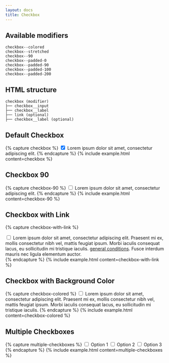 ```yaml
---
layout: docs
title: Checkbox
---
```


## Available modifiers

```
checkbox--colored
checkbox--stretched
checkbox--90
checkbox--padded-0
checkbox--padded-90
checkbox--padded-100
checkbox--padded-200
```

## HTML structure
```
checkbox (modifier)
├── checkbox__input
├── checkbox__label
├── link (optional)
├── checkbox__label (optional)
```

## Default Checkbox
{% capture checkbox %}
<label class="checkbox">
	<input class="checkbox__input"
		id="checkbox"
		name="checkbox"
		type="checkbox"
		value="true"
		checked
	>
	<span class="checkbox__label">
		Lorem ipsum dolor sit amet, consectetur adipiscing elit.
	</span>
</label>
{% endcapture %}
{% include example.html
	content=checkbox
%}

## Checkbox 90
{% capture checkbox-90 %}
<label class="checkbox checkbox--90">
	<input class="checkbox__input"
		id="checkbox-90"
		name="checkbox-90"
		type="checkbox"
		value="true"
	>
	<span class="checkbox__label">
		Lorem ipsum dolor sit amet, consectetur adipiscing elit.
	</span>
</label>
{% endcapture %}
{% include example.html
	content=checkbox-90
%}

## Checkbox with Link
{% capture checkbox-with-link %}
<div class="checkbox">
	<input class="checkbox__input"
		id="general-conditions"
		name="general-conditions"
		type="checkbox"
		value="agree"
	>
	<label class="checkbox__label"
		for="general-conditions"
	>
		Lorem ipsum dolor sit amet, consectetur adipiscing elit. Praesent mi ex, mollis consectetur nibh vel, mattis feugiat ipsum. Morbi iaculis consequat lacus, eu sollicitudin mi tristique iaculis.
	</label>
	<a class="link" href="#">
		general conditions</a>.
	<label class="checkbox__label"
		for="general-conditions"
	>
		Fusce interdum mauris nec ligula elementum auctor.
	</label>
</div>
{% endcapture %}
{% include example.html
	content=checkbox-with-link
%}

## Checkbox with Background Color
{% capture checkbox-colored %}
<label class="checkbox checkbox--colored">
	<input class="checkbox__input"
		id="checkbox-colored"
		name="checkbox-colored"
		type="checkbox"
		value="true"
	>
	<span class="checkbox__label">
		Lorem ipsum dolor sit amet, consectetur adipiscing elit. Praesent mi ex, mollis consectetur nibh vel, mattis feugiat ipsum. Morbi iaculis consequat lacus, eu sollicitudin mi tristique iaculis.
	</span>
</label>
{% endcapture %}
{% include example.html
	content=checkbox-colored
%}

## Multiple Checkboxes
{% capture multiple-checkboxes %}
<label class="checkbox">
	<input class="checkbox__input"
		id="option-1"
		name="option-1"
		type="checkbox"
		value="true"
	>
	<span class="checkbox__label">
		Option 1
	</span>
</label>
<label class="checkbox">
	<input class="checkbox__input"
		id="option-2"
		name="option-2"
		type="checkbox"
		value="true"
	>
	<span class="checkbox__label">
		Option 2
	</span>
</label>
<label class="checkbox">
	<input class="checkbox__input"
		id="option-3"
		name="option-3"
		type="checkbox"
		value="true"
	>
	<span class="checkbox__label">
		Option 3
	</span>
</label>
{% endcapture %}
{% include example.html
	content=multiple-checkboxes
%}
